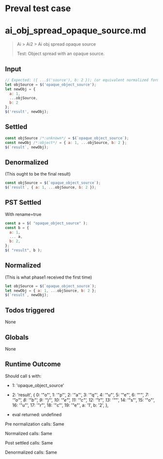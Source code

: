 # Preval test case

# ai_obj_spread_opaque_source.md

> Ai > Ai2 > Ai obj spread opaque source
>
> Test: Object spread with an opaque source.

## Input

`````js filename=intro
// Expected: ({ ...$('source'), b: 2 }); (or equivalent normalized form retaining spread)
let objSource = $('opaque_object_source');
let newObj = {
  a: 1,
  ...objSource,
  b: 2
};
$('result', newObj);
`````


## Settled


`````js filename=intro
const objSource /*:unknown*/ = $(`opaque_object_source`);
const newObj /*:object*/ = { a: 1, ...objSource, b: 2 };
$(`result`, newObj);
`````


## Denormalized
(This ought to be the final result)

`````js filename=intro
const objSource = $(`opaque_object_source`);
$(`result`, { a: 1, ...objSource, b: 2 });
`````


## PST Settled
With rename=true

`````js filename=intro
const a = $( "opaque_object_source" );
const b = {
  a: 1,
  ... a,
  b: 2,
};
$( "result", b );
`````


## Normalized
(This is what phase1 received the first time)

`````js filename=intro
let objSource = $(`opaque_object_source`);
let newObj = { a: 1, ...objSource, b: 2 };
$(`result`, newObj);
`````


## Todos triggered


None


## Globals


None


## Runtime Outcome


Should call `$` with:
 - 1: 'opaque_object_source'
 - 2: 
  'result',
  {
    0: '"o"',
    1: '"p"',
    2: '"a"',
    3: '"q"',
    4: '"u"',
    5: '"e"',
    6: '"_"',
    7: '"o"',
    8: '"b"',
    9: '"j"',
    10: '"e"',
    11: '"c"',
    12: '"t"',
    13: '"_"',
    14: '"s"',
    15: '"o"',
    16: '"u"',
    17: '"r"',
    18: '"c"',
    19: '"e"',
    a: '1',
    b: '2',
  },

 - eval returned: undefined

Pre normalization calls: Same

Normalized calls: Same

Post settled calls: Same

Denormalized calls: Same

